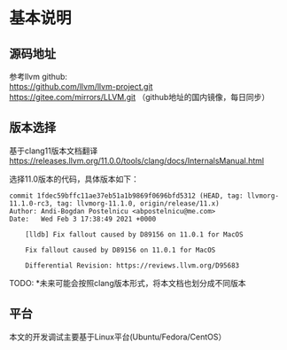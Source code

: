 
# 基本说明

## 源码地址

参考llvm github:    
https://github.com/llvm/llvm-project.git  
https://gitee.com/mirrors/LLVM.git  （github地址的国内镜像，每日同步）  

## 版本选择

基于clang11版本文档翻译  
https://releases.llvm.org/11.0.0/tools/clang/docs/InternalsManual.html  

选择11.0版本的代码，具体版本如下：
```
commit 1fdec59bffc11ae37eb51a1b9869f0696bfd5312 (HEAD, tag: llvmorg-11.1.0-rc3, tag: llvmorg-11.1.0, origin/release/11.x)
Author: Andi-Bogdan Postelnicu <abpostelnicu@me.com>
Date:   Wed Feb 3 17:38:49 2021 +0000

    [lldb] Fix fallout caused by D89156 on 11.0.1 for MacOS
    
    Fix fallout caused by D89156 on 11.0.1 for MacOS
    
    Differential Revision: https://reviews.llvm.org/D95683
```

TODO: *未来可能会按照clang版本形式，将本文档也划分成不同版本

## 平台

本文的开发调试主要基于Linux平台(Ubuntu/Fedora/CentOS）

